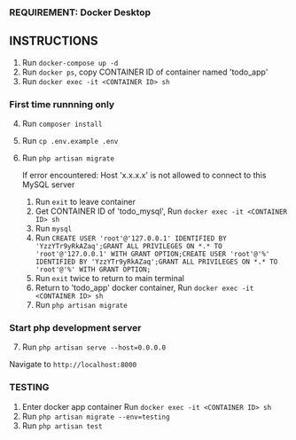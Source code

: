 ### REQUIREMENT: Docker Desktop

## INSTRUCTIONS
1. Run `docker-compose up -d`
2. Run `docker ps`, copy CONTAINER ID of container named 'todo_app'
3. Run `docker exec -it <CONTAINER ID> sh`

### First time runnning only
4. Run `composer install`
5. Run `cp .env.example .env`
6. Run `php artisan migrate`

    If error encountered: Host 'x.x.x.x' is not allowed to connect to this MySQL server

    1. Run `exit` to leave container
    2. Get CONTAINER ID of 'todo_mysql', Run `docker exec -it <CONTAINER ID> sh`
    3. Run `mysql`
    4. Run `CREATE USER 'root'@'127.0.0.1' IDENTIFIED BY 'YzzYTr9yRkAZaq';GRANT ALL PRIVILEGES ON *.* TO 'root'@'127.0.0.1' WITH GRANT OPTION;CREATE USER 'root'@'%' IDENTIFIED BY 'YzzYTr9yRkAZaq';GRANT ALL PRIVILEGES ON *.* TO 'root'@'%' WITH GRANT OPTION;`
    5. Run `exit` twice to return to main terminal
    6. Return to 'todo_app' docker container, Run `docker exec -it <CONTAINER ID> sh`
    7. Run `php artisan migrate`


### Start php development server
7. Run `php artisan serve --host=0.0.0.0`

Navigate to `http://localhost:8000`

### TESTING

1. Enter docker app container Run `docker exec -it <CONTAINER ID> sh`
2. Run `php artisan migrate --env=testing`
2. Run `php artisan test`